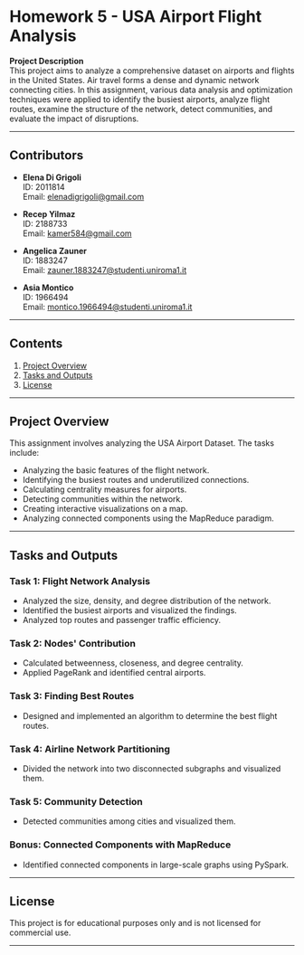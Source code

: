 # Homework 5 - USA Airport Flight Analysis  

**Project Description**  
This project aims to analyze a comprehensive dataset on airports and flights in the United States. Air travel forms a dense and dynamic network connecting cities. In this assignment, various data analysis and optimization techniques were applied to identify the busiest airports, analyze flight routes, examine the structure of the network, detect communities, and evaluate the impact of disruptions.

---

## Contributors  

- **Elena Di Grigoli**  
  ID: 2011814  
  Email: [elenadigrigoli@gmail.com](mailto:elenadigrigoli@gmail.com)  

- **Recep Yilmaz**  
  ID: 2188733  
  Email: [kamer584@gmail.com](mailto:kamer584@gmail.com)  

- **Angelica Zauner**  
  ID: 1883247  
  Email: [zauner.1883247@studenti.uniroma1.it](mailto:zauner.1883247@studenti.uniroma1.it)  

- **Asia Montico**  
  ID: 1966494  
  Email: [montico.1966494@studenti.uniroma1.it](mailto:montico.1966494@studenti.uniroma1.it)  

---

## Contents  

1. [Project Overview](#project-overview)  
2. [Tasks and Outputs](#tasks-and-outputs)  
3. [License](#license)  

---

## Project Overview  

This assignment involves analyzing the USA Airport Dataset. The tasks include:  
- Analyzing the basic features of the flight network.  
- Identifying the busiest routes and underutilized connections.  
- Calculating centrality measures for airports.  
- Detecting communities within the network.  
- Creating interactive visualizations on a map.  
- Analyzing connected components using the MapReduce paradigm.  

---

## Tasks and Outputs  

### Task 1: Flight Network Analysis  
- Analyzed the size, density, and degree distribution of the network.  
- Identified the busiest airports and visualized the findings.  
- Analyzed top routes and passenger traffic efficiency.  

### Task 2: Nodes' Contribution  
- Calculated betweenness, closeness, and degree centrality.  
- Applied PageRank and identified central airports.  

### Task 3: Finding Best Routes  
- Designed and implemented an algorithm to determine the best flight routes.  

### Task 4: Airline Network Partitioning  
- Divided the network into two disconnected subgraphs and visualized them.  

### Task 5: Community Detection  
- Detected communities among cities and visualized them.  

### Bonus: Connected Components with MapReduce  
- Identified connected components in large-scale graphs using PySpark.  

---

## License  

This project is for educational purposes only and is not licensed for commercial use.  

---
